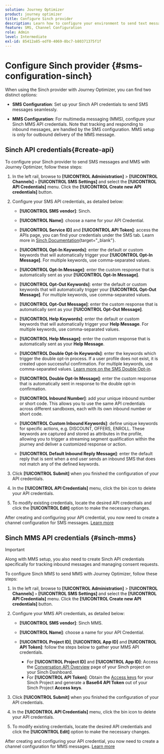 ```yaml
---
solution: Journey Optimizer
product: journey optimizer
title: Configure Sinch provider
description: Learn how to configure your environment to send text messages with Journey Optimizer with Sinch
feature: SMS, Channel Configuration
role: Admin
level: Intermediate
exl-id: 85412a85-edf0-4069-8bc7-b80371375f1f
---
```

# Configure Sinch provider {#sms-configuration-sinch}

When using the Sinch provider with Journey Optimizer, you can find two distinct options:

* **SMS Configuration**: Set up your Sinch API credentials to send SMS messages seamlessly.

* **MMS Configuration**: For multimedia messaging (MMS), configure your Sinch MMS API credentials. Note that tracking and responding to inbound messages, are handled by the SMS configuration. MMS setup is only for outbound delivery of the MMS message.

## Sinch API credentials{#create-api}

To configure your Sinch provider to send SMS messages and MMS with Journey Optimizer, follow these steps:

1. In the left rail, browse to **[!UICONTROL Administration]** > **[!UICONTROL Channels]** `>` **[!UICONTROL SMS Settings]** and select the **[!UICONTROL API Credentials]** menu. Click the **[!UICONTROL Create new API credentials]** button.

1. Configure your SMS API credentials, as detailed below:

    * **[!UICONTROL SMS vendor]**: Sinch.

    * **[!UICONTROL Name]**: choose a name for your API Credential.

    * **[!UICONTROL Service ID]** and **[!UICONTROL API Token]**: access the APIs page, you can find your credentials under the SMS tab. Learn more in [Sinch Documentation](https://developers.sinch.com/docs/sms/getting-started/){target="_blank"}.

    * **[!UICONTROL Opt-In Keywords]**: enter the default or custom keywords that will automatically trigger your **[!UICONTROL Opt-In Message]**. For multiple keywords, use comma-separated values.

    * **[!UICONTROL Opt-In Message]**: enter the custom response that is automatically sent as your **[!UICONTROL Opt-In Message]**.

    * **[!UICONTROL Opt-Out Keywords]**: enter the default or custom keywords that will automatically trigger your **[!UICONTROL Opt-Out Message]**. For multiple keywords, use comma-separated values.

    * **[!UICONTROL Opt-Out Message]**: enter the custom response that is automatically sent as your **[!UICONTROL Opt-Out Message]**.

    * **[!UICONTROL Help Keywords]**: enter the default or custom keywords that will automatically trigger your **Help Message**. For multiple keywords, use comma-separated values.

    * **[!UICONTROL Help Message]**: enter the custom response that is automatically sent as your **Help Message**.

    * **[!UICONTROL Double Opt-In Keywords]**: enter the keywords which trigger the double opt-in process. If a user profile does not exist, it is created upon successful confirmation. For multiple keywords, use comma-separated values. [Learn more on the SMS Double Opt-in](https://video.tv.adobe.com/v/3427129/?learn=on).

    * **[!UICONTROL Double Opt-In Message]**: enter the custom response that is automatically sent in response to the double opt-in confirmation.

    * **[!UICONTROL Inbound Number]**: add your unique inbound number or short code. This allows you to use the same API credentials across different sandboxes, each with its own inbound number or short code.

    * **[!UICONTROL Custom Inbound Keywords]**: define unique keywords for specific actions, e.g. DISCOUNT, OFFERS, ENROLL. These keywords are captured and stored as attributes in the profile, allowing you to trigger a streaming segment qualification within the journey and deliver a customized response or action.

    * **[!UICONTROL Default Inbound Reply Message]**: enter the default reply that is sent when a end user sends an inbound SMS that does not match any of the defined keywords.

1. Click **[!UICONTROL Submit]** when you finished the configuration of your API credentials.

1. In the **[!UICONTROL API Credentials]** menu, click the bin icon to delete your API credentials.

1. To modify existing credentials, locate the desired API credentials and click the **[!UICONTROL Edit]** option to make the necessary changes.

After creating and configuring your API credential, you now need to create a channel configuration for SMS messages. [Learn more](sms-configuration-surface.md)

## Sinch MMS API credentials {#sinch-mms}

>[!IMPORTANT]
>
> Along with MMS setup, you also need to create Sinch API credentials specifically for tracking inbound messages and managing consent requests.

To configure Sinch MMS to send MMS with Journey Optimizer, follow these steps:

1. In the left rail, browse to **[!UICONTROL Administration]** > **[!UICONTROL Channels]** `>` **[!UICONTROL SMS Settings]** and select the **[!UICONTROL API Credentials]** menu. Click the **[!UICONTROL Create new API credentials]** button.

1. Configure your MMS API credentials, as detailed below:

    * **[!UICONTROL SMS vendor]**: Sinch MMS.

    * **[!UICONTROL Name]**: choose a name for your API Credential.

    * **[!UICONTROL Project ID]**, **[!UICONTROL App ID]** and **[!UICONTROL API Token]**: follow the steps below to gather your MMS API credentials.

        * For **[!UICONTROL Project ID]** and **[!UICONTROL App ID]**: Access the [Conversation API Overview](https://dashboard.sinch.com/convapi/overview) page of your Sinch project on your Sinch Dashboard.
        * For **[!UICONTROL API Token]**: Obtain the [Access keys](https://community.sinch.com/t5/Customer-Dashboard/Sinch-Access-Keys/ta-p/12638) for your Sinch Project and generate a **Base64 API Token** out of your Sinch Project **Access keys**.

1. Click **[!UICONTROL Submit]** when you finished the configuration of your API credentials.

1. In the **[!UICONTROL API Credentials]** menu, click the bin icon to delete your API credentials.

1. To modify existing credentials, locate the desired API credentials and click the **[!UICONTROL Edit]** option to make the necessary changes.

After creating and configuring your API credential, you now need to create a channel configuration for MMS messages. [Learn more](sms-configuration-surface.md)

